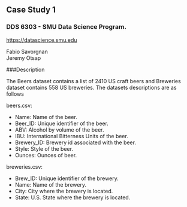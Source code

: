 ## Case Study 1
### DDS 6303 - SMU Data Science Program.  
https://datascience.smu.edu
  
Fabio Savorgnan  
Jeremy Otsap  
  
###Description  
  
The Beers dataset contains a list of 2410 US craft beers and Breweries dataset contains 558 US breweries. The datasets descriptions are as follows
  
beers.csv:  
  
*	Name: Name of the beer.
*	Beer_ID: Unique identifier of the beer.
*	ABV: Alcohol by volume of the beer.
*	IBU: International Bitterness Units of the beer.
*	Brewery_ID: Brewery id associated with the beer.
*	Style: Style of the beer.
*	Ounces: Ounces of beer.
  
breweries.csv:  
  
*	Brew_ID: Unique identifier of the brewery.
*	Name: Name of the brewery.
*	City: City where the brewery is located.
*	State: U.S. State where the brewery is located.
